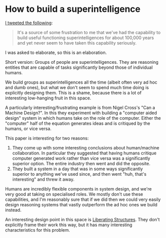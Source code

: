 # How to build a superintelligence

[I tweeted the following](https://twitter.com/DRMacIver/status/1066266545213587456):

> It's a source of some frustration to me that we've had the capability to build useful functioning superintelligences for about 100,000 years and yet never seem to have taken this capability seriously.

I was asked to elaborate, so this is an elaboration.

Short version: Groups of people are superintelligences. They are reasoning entities that are capable of tasks significantly beyond those of individual humans.

We build groups as superintelligences all the time (albeit often very ad hoc and dumb ones), but what we don't seem to spend much time doing is explicitly designing them.
This is a shame, because there is a lot of interesting low-hanging fruit in this space.

A particularly interesting/frustrating example is from Nigel Cross's "Can a Machine Design?".
In this they experiment with building a "computer aided design" system in which humans take on the role of the computer.
Either the "computer" half of the equation generates ideas and is critiqued by the humans, or vice versa.

This paper is interesting for two reasons:

1. They come up with some interesting conclusions about human/machine collaboration. In particular they suggested that having humans critique computer generated work rather than vice versa was a significantly superior option. The entire industry then went and did the opposite.
2. They built a system in a day that was in some ways significantly superior to anything we've used since, and then went "huh, that's interesting" and threw it away.

Humans are incredibly flexible components in system design, and we're very good at taking on specialised roles.
We mostly don't use these capabilities, and I'm reasonably sure that if we did then we could very easily design reasoning systems that vastly outperform the ad hoc ones we build instead.

An interesting design point in this space is [Liberating Structures](http://www.liberatingstructures.com/). They don't explicitly frame their work this way, but it has many interesting characteristics for this problem.

